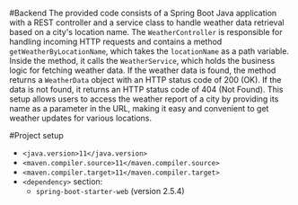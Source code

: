 #Backend
The provided code consists of a Spring Boot Java application with a REST controller and a service class to handle weather data retrieval based on a city's location name. The `WeatherController` is responsible for handling incoming HTTP requests and contains a method `getWeatherByLocationName`, which takes the `locationName` as a path variable. Inside the method, it calls the `WeatherService`, which holds the business logic for fetching weather data. If the weather data is found, the method returns a `WeatherData` object with an HTTP status code of 200 (OK). If the data is not found, it returns an HTTP status code of 404 (Not Found). This setup allows users to access the weather report of a city by providing its name as a parameter in the URL, making it easy and convenient to get weather updates for various locations.

#Project setup
- `<java.version>11</java.version>`
- `<maven.compiler.source>11</maven.compiler.source>`
- `<maven.compiler.target>11</maven.compiler.target>`
- `<dependency>` section:
  - `spring-boot-starter-web` (version 2.5.4)
